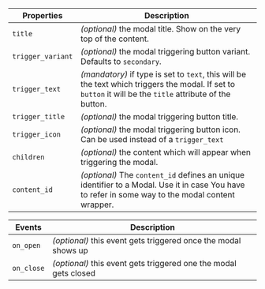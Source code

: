 | Properties        | Description                                                                                                                                                |
| ----------------- | ---------------------------------------------------------------------------------------------------------------------------------------------------------- |
| `title`           | _(optional)_ the modal title. Show on the very top of the content.                                                                                         |
| `trigger_variant` | _(optional)_ the modal triggering button variant. Defaults to `secondary`.                                                                                 |
| `trigger_text`    | _(mandatory)_ if type is set to `text`, this will be the text which triggers the modal. If set to `button` it will be the `title` attribute of the button. |
| `trigger_title`   | _(optional)_ the modal triggering button title.                                                                                                            |
| `trigger_icon`    | _(optional)_ the modal triggering button icon. Can be used instead of a `trigger_text`                                                                     |
| `children`        | _(optional)_ the content which will appear when triggering the modal.                                                                                      |
| `content_id`      | _(optional)_ The `content_id` defines an unique identifier to a Modal. Use it in case You have to refer in some way to the modal content wrapper.          |

| Events     | Description                                                      |
| ---------- | ---------------------------------------------------------------- |
| `on_open`  | _(optional)_ this event gets triggered once the modal shows up   |
| `on_close` | _(optional)_ this event gets triggered one the modal gets closed |
